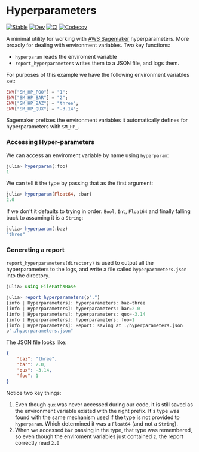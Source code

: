 # Hyperparameters

[![Stable](https://img.shields.io/badge/docs-stable-blue.svg)](https://invenia.github.io/Hyperparameters.jl/stable)
[![Dev](https://img.shields.io/badge/docs-dev-blue.svg)](https://invenia.github.io/Hyperparameters.jl/dev)
[![CI](https://github.com/Invenia/Hyperparameters.jl/workflows/CI/badge.svg)](https://github.com/Invenia/Hyperparameters.jl/actions?query=workflow%3ACI)
[![Codecov](https://codecov.io/gh/invenia/Hyperparameters.jl/branch/master/graph/badge.svg)](https://codecov.io/gh/invenia/Hyperparameters.jl)

A minimal utility for working with [AWS Sagemaker](https://aws.amazon.com/sagemaker/) hyperparameters.
More broadly for dealing with environment variables.
Two key functions:
 - `hyperparam` reads the enviroment variable
 - `report_hyperparameters` writes them to a JSON file, and logs them.


For purposes of this example we have the following environment variables set:
```julia
ENV["SM_HP_FOO"] = "1";
ENV["SM_HP_BAR"] = "2";
ENV["SM_HP_BAZ"] = "three";
ENV["SM_HP_QUX"] = "-3.14";
```
Sagemaker prefixes the environment variables it automatically defines for hyperparameters with `SM_HP_`.

### Accessing Hyper-parameters
We can access an enviroment variable by name using `hyperparam`:
```julia
julia> hyperparam(:foo)
1
```

We can tell it the type by passing that as the first argument:
```julia
julia> hyperparam(Float64, :bar)
2.0
```

If we don't it defaults to trying in order: `Bool`, `Int`, `Float64` and finally falling back to assuming it is a `String`:
```julia
julia> hyperparam(:baz)
"three"
```

### Generating a report
`report_hyperparameters(directory)` is used to output all the hyperparameters to the logs,
and write a file called `hyperparameters.json` into the directory.

```julia
julia> using FilePathsBase

julia> report_hyperparameters(p".")
[info | Hyperparameters]: hyperparameters: baz=three
[info | Hyperparameters]: hyperparameters: bar=2.0
[info | Hyperparameters]: hyperparameters: qux=-3.14
[info | Hyperparameters]: hyperparameters: foo=1
[info | Hyperparameters]: Report: saving at ./hyperparameters.json
p"./hyperparameters.json"
```
The JSON file looks like:
```json
{
    "baz": "three",
    "bar": 2.0,
    "qux": -3.14,
    "foo": 1
}
```

Notice two key things:
1. Even though `qux` was never accessed during our code, it is still saved as the environment variable existed with the right prefix. It's type was found with the same mechanism used if the type is not provided to `hyperparam`. Which determined it was a `Float64` (and not a `String`).
2. When we accessed `bar` passing in the type, that type was remembered, so even though the enviroment variables just contained `2`, the report correctly read `2.0`
